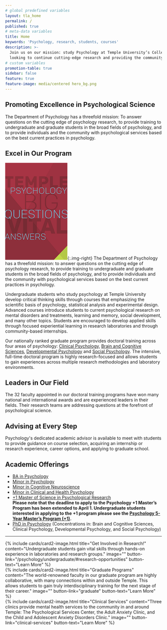 ```yaml
---
# global predefined variables
layout: tla_home
permalink: /
published: true
# meta-data variables
title: Home
keywords: 'Psychology, research, students, courses'
description: >-
  Join us on our mission: study Psychology at Temple University’s College of Liberal Arts, and be part of the program
  looking to continue cutting-edge research and providing the community with the best current practices in psychology.
# custom variables
promotion-table: true
sidebar: false
feature: true
feature-image: media/centered hero_bg.png
---
```

## Promoting Excellence in Psychological Science
The Department of Psychology has a threefold mission: To answer questions on the cutting edge of psychology research,
to provide training to undergraduate and graduate students in the broad fields of psychology, and to provide individuals
and the community with psychological services based on the best current practices in psychology.

## Excel in Our Program
[![Psychology Brochure](https://github.com/TULiberalArts/Psychology/blob/master/media/resized%20Brochure%20homepage.png?raw=true)](https://liberalarts.temple.edu/sites/liberalarts/files/TU_Psych_Viewbook_Layout_Final_OFFICIAL%20%281%29.pdf){:.img-right}
The Department of Psychology has a threefold mission: to answer questions on the cutting edge of psychology research, to provide training to undergraduate and graduate students in the broad fields of psychology, and to provide individuals and the community with psychological services based on the best current practices in psychology.

Undergraduate students who study psychology at Temple University develop critical thinking skills through courses that emphasizing the scientific basis of psychology, statistical analysis and experimental design. Advanced courses introduce students to current psychological research on mental disorders and treatments, learning and memory, social development, and many other topics. Students are encouraged to develop applied skills through focused experiential learning in research laboratories and through community-based internships.

Our nationally ranked graduate program provides doctoral training across four areas of psychology: [Clinical Psychology](https://www.cla.temple.edu/psychology/graduate/clinical-psychology), [Brain and Cognitive Sciences](https://www.cla.temple.edu/psychology/graduate/brain-and-cognitive-sciences), [Developmental Psychology](https://www.cla.temple.edu/psychology/graduate/developmental-psychology) and [Social Psychology](https://www.cla.temple.edu/psychology/graduate/social-psychology). The intensive, full-time doctoral program is highly research-focused and allows students to gain experiences across multiple research methodologies and laboratory environments.

## Leaders in Our Field
The 32 faculty appointed in our doctoral training programs have won many national and international awards and are experienced leaders in their fields. Their research teams are addressing questions at the forefront of psychological science.

## Advising at Every Step
Psychology's dedicated academic advisor is available to meet with students to provide guidance on course selection, acquiring an internship or research experience, career options, and applying to graduate school.

## Academic Offerings

- [BA in Psychology](http://bulletin.temple.edu/undergraduate/liberal-arts/psychology/ba-psychology/)
- [Minor in Psychology](http://bulletin.temple.edu/undergraduate/liberal-arts/psychology/minor-psychology/)
- [Minor in Cognitive Neuroscience](http://bulletin.temple.edu/undergraduate/liberal-arts/psychology/minor-cognitive-neuroscience/)
- [Minor in Clinical and Health Psychology](http://bulletin.temple.edu/undergraduate/liberal-arts/psychology/minor-clinical-health-psychology/)
- [+1 Master of Science in Psychological Research](/psychology/undergraduate/#psychology-5-year-masters-program-1)<br/>
**Please note that the deadline to apply to the Psychology +1 Master’s Program has been extended to April 1. Undergraduate students interested in applying to the +1 program please see the [Psychology 5-Year Master’s Program (+1)](http://www.cla.temple.edu/psychology/undergraduate/#psychology-5-year-masters-program-1).**
- [PhD in Psychology](http://bulletin.temple.edu/graduate/scd/cla/psychology-phd/) (Concentrations in: Brain and Cognitive Sciences, Clinical Psychology, Developmental Psychology, and Social Psychology)

___

<div class="row row-wide">
  <div class="col m12 l4">{% include cards/card2-image.html
    title="Get Involved in Research!"
    content="Undergraduate students gain vital skills through hands-on experience in laboratories and research groups."
    image=""
    button-link="/psychology/undergraduate/#research-opportunities"
    button-text="Learn More" %}
  </div>
  <div class="row row-wide">
    <div class="col m12 l4">{% include cards/card2-image.html
      title="Graduate Programs"
      content="The world-renowned faculty in our graduate program are highly collaborative, with many connections within and outside Temple. This allows students to gain truly interdisciplinary training for the next stage of their career."
      image=""
      button-link="graduate"
      button-text="Learn More" %}
    </div>
    <div class="row row-wide">
      <div class="col m12 l4">{% include cards/card2-image.html
        title="Clinical Services"
        content="Three clinics provide mental health services to the community in and around Temple: The Psychological Services Center, the Adult Anxiety Clinic, and the Child and Adolescent Anxiety Disorders Clinic."
        image=""
        button-link="clinical-services"
        button-text="Learn More" %}
      </div>
</div>
